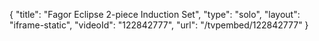 {
    "title": "Fagor Eclipse 2-piece Induction Set",
    "type": "solo",
    "layout": "iframe-static",
    "videoId": "122842777",
    "url": "\/tvpembed\/122842777"
}